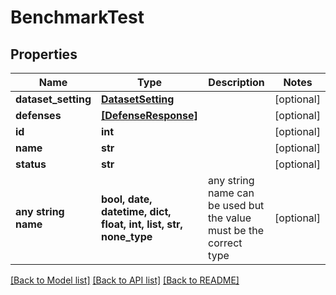 # BenchmarkTest


## Properties
Name | Type | Description | Notes
------------ | ------------- | ------------- | -------------
**dataset_setting** | [**DatasetSetting**](DatasetSetting.md) |  | [optional] 
**defenses** | [**[DefenseResponse]**](DefenseResponse.md) |  | [optional] 
**id** | **int** |  | [optional] 
**name** | **str** |  | [optional] 
**status** | **str** |  | [optional] 
**any string name** | **bool, date, datetime, dict, float, int, list, str, none_type** | any string name can be used but the value must be the correct type | [optional]

[[Back to Model list]](../README.md#documentation-for-models) [[Back to API list]](../README.md#documentation-for-api-endpoints) [[Back to README]](../README.md)


